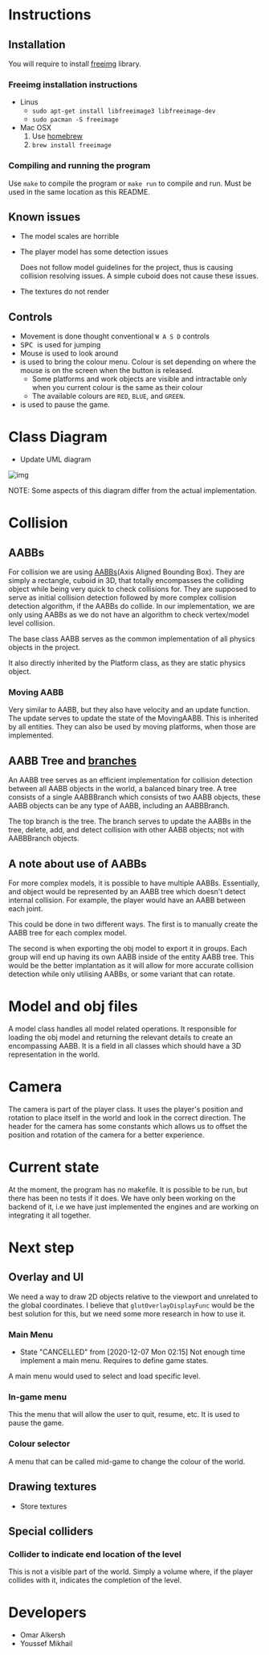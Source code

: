 # Instructions


## Installation

You will require to install [freeimg](https://freeimage.sourceforge.io/) library.


### Freeimg installation instructions

-   Linus
    -   `sudo apt-get install libfreeimage3 libfreeimage-dev`
    -   `sudo pacman -S freeimage`
-   Mac OSX
    1.  Use [homebrew](https://www.digitalocean.com/community/tutorials/how-to-install-and-use-homebrew-on-macos)
    2.  `brew install freeimage`


### Compiling and running the program

Use `make` to compile the program or `make run` to compile and run. Must be used in the same location as this README.


## Known issues

-   The model scales are horrible
-   The player model has some detection issues

    Does not follow model guidelines for the project, thus is causing collision resolving issues. A simple cuboid does not cause these issues.
-   The textures do not render


## Controls

-   Movement is done thought conventional `W A S D` controls
-   <kbd> SPC </kbd> is used for jumping
-   Mouse is used to look around
-   <kbd> <down-mouse-1> </kbd> is used to bring the colour menu. Colour is set depending on where the mouse is on the screen when the button is released.
    -   Some platforms and work objects are visible and intractable only when you current colour is the same as their colour
    -   The available colours are `RED`, `BLUE`, and `GREEN`.
-   <kbd> <escape> </kbd> is used to pause the game.


# Class Diagram

-   Update UML diagram

![img](uml/classes.png)

NOTE: Some aspects of this diagram differ from the actual implementation.


# Collision


## AABBs

For collision we are using [AABBs](https://developer.mozilla.org/en-US/docs/Games/Techniques/3D_collision_detection)(Axis Aligned Bounding Box). They are simply a rectangle, cuboid in 3D, that totally encompasses the colliding object while being very quick to check collisions for. They are supposed to serve as initial collision detection followed by more complex collision detection algorithm, if the AABBs do collide. In our implementation, we are only using AABBs as we do not have an algorithm to check vertex/model level collision.

The base class AABB serves as the common implementation of all physics objects in the project.

It also directly inherited by the Platform class, as they are static physics object.


### Moving AABB

Very similar to AABB, but they also have velocity and an update function. The update serves to update the state of the MovingAABB. This is inherited by all entities. They can also be used by moving platforms, when those are implemented.


## AABB Tree and [branches](https://www.azurefromthetrenches.com/introductory-guide-to-aabb-tree-collision-detection/)

An AABB tree serves as an efficient implementation for collision detection between all AABB objects in the world, a balanced binary tree. A tree consists of a single AABBBranch which consists of two AABB objects, these AABB objects can be any type of AABB, including an AABBBranch.

The top branch is the tree. The branch serves to update the AABBs in the tree, delete, add, and detect collision with other AABB objects; not with AABBBranch objects.


## A note about use of AABBs

For more complex models, it is possible to have multiple AABBs. Essentially, and object would be represented by an AABB tree which doesn't detect internal collision. For example, the player would have an AABB between each joint.

This could be done in two different ways. The first is to manually create the AABB tree for each complex model.

The second is when exporting the obj model to export it in groups. Each group will end up having its own AABB inside of the entity AABB tree. This would be the better implantation as it will allow for more accurate collision detection while only utilising AABBs, or some variant that can rotate.


# Model and obj files

A model class handles all model related operations. It responsible for loading the obj model and returning the relevant details to create an encompassing AABB. It is a field in all classes which should have a 3D representation in the world.


# Camera

The camera is part of the player class. It uses the player's position and rotation to place itself in the world and look in the correct direction. The header for the camera has some constants which allows us to offset the position and rotation of the camera for a better experience.


# Current state

At the moment, the program has no makefile. It is possible to be run, but there has been no tests if it does. We have only been working on the backend of it, i.e we have just implemented the engines and are working on integrating it all together.


# Next step


## Overlay and UI

We need a way to draw 2D objects relative to the viewport and unrelated to the global coordinates. I believe that `glutOverlayDisplayFunc` would be the best solution for this, but we need some more research in how to use it.


### Main Menu

-   State "CANCELLED"  from              <span class="timestamp-wrapper"><span class="timestamp">[2020-12-07 Mon 02:15] </span></span>
    Not enough time implement a main menu. Requires to define game states.

A main menu would used to select and load specific level.


### In-game menu

This the menu that will allow the user to quit, resume, etc. It is used to pause the game.


### Colour selector

A menu that can be called mid-game to change the colour of the world.


## Drawing textures

-   Store textures


## Special colliders


### Collider to indicate end location of the level

This is not a visible part of the world. Simply a volume where, if the player collides with it, indicates the completion of the level.


# Developers

-   Omar Alkersh
-   Youssef Mikhail
